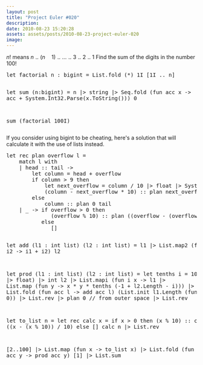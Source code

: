 ```yaml
---
layout: post
title: "Project Euler #020"
description:
date: 2010-08-23 15:20:28
assets: assets/posts/2010-08-23-project-euler-020
image: 
---
```


<p><em>n</em>! means <em>n</em> <img height="9" width="9" alt="×" border="0" src="http://projecteuler.net/images/symbol_times.gif" /> (<em>n</em> <img height="3" width="9" alt="−" border="0" src="http://projecteuler.net/images/symbol_minus.gif" /> 1) <img height="9" width="9" alt="×" border="0" src="http://projecteuler.net/images/symbol_times.gif" /> ... <img height="9" width="9" alt="×" border="0" src="http://projecteuler.net/images/symbol_times.gif" /> 3 <img height="9" width="9" alt="×" border="0" src="http://projecteuler.net/images/symbol_times.gif" /> 2 <img height="9" width="9" alt="×" border="0" src="http://projecteuler.net/images/symbol_times.gif" /> 1  Find the sum of the digits in the number 100!</p>
<pre class="brush:fsharp">let factorial n : bigint = List.fold (*) 1I [1I .. n]

let sum (n:bigint) =
    n |> string |> Seq.fold (fun acc x -> acc + System.Int32.Parse(x.ToString())) 0
 
sum (factorial 100I)</pre>
<p>If you consider using bigint to be cheating, here's a solution that will calculate it with the use of lists instead.</p>
<pre class="brush:fsharp">let rec plan overflow l =
    match l with
    | head :: tail ->
        let column = head + overflow
        if column > 9 then
            let next_overflow = column / 10 |> float |> System.Math.Truncate |> int
            (column - next_overflow * 10) :: plan next_overflow tail
        else
            column :: plan 0 tail
    | _ -> if overflow > 0 then 
              (overflow % 10) :: plan ((overflow - (overflow % 10)) / 10) []
           else 
              []

let add (l1 : int list) (l2 : int list) =
    l1 |> List.map2 (fun i1 i2 -> i1 + i2) l2 

let prod (l1 : int list) (l2 : int list) = 
    let tenths i = 10.0 ** (i |> float) |> int
    l2 |> List.mapi (fun i x -> l1 |> List.map (fun y -> x * y * tenths (-1 + l2.Length - i)))
    |> List.fold (fun acc l -> add acc l) (List.init l1.Length (fun i -> 0))
    |> List.rev
    |> plan 0 // from outer space
    |> List.rev

let to_list n =
    let rec calc x = 
        if x > 0 then
            (x % 10) :: calc ((x - (x % 10)) / 10)
        else
            []
    calc n |> List.rev

[2..100] |> List.map (fun x -> to_list x) |> List.fold (fun acc y -> prod acc y) [1] |> List.sum</pre>
